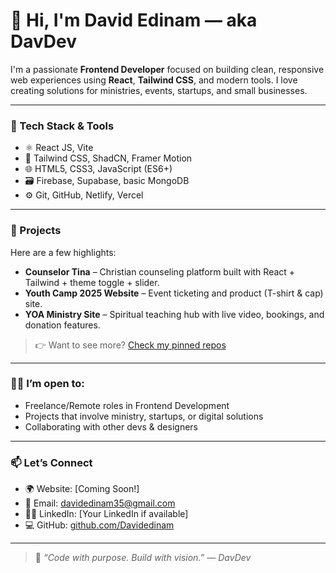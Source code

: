 # 👋 Hi, I'm David Edinam — aka **DavDev**

I'm a passionate **Frontend Developer** focused on building clean, responsive web experiences using **React**, **Tailwind CSS**, and modern tools. I love creating solutions for ministries, events, startups, and small businesses.

---

### 🚀 Tech Stack & Tools
- ⚛️ React JS, Vite
- 🎨 Tailwind CSS, ShadCN, Framer Motion
- 🌐 HTML5, CSS3, JavaScript (ES6+)
- 🗃️ Firebase, Supabase, basic MongoDB
- ⚙️ Git, GitHub, Netlify, Vercel

---

### 🔨 Projects
Here are a few highlights:
- **Counselor Tina** – Christian counseling platform built with React + Tailwind + theme toggle + slider.
- **Youth Camp 2025 Website** – Event ticketing and product (T-shirt & cap) site.
- **YOA Ministry Site** – Spiritual teaching hub with live video, bookings, and donation features.

> 👉 Want to see more? [Check my pinned repos](https://github.com/Davidedinam?tab=repositories)

---

### 👨‍💻 I’m open to:
- Freelance/Remote roles in Frontend Development
- Projects that involve ministry, startups, or digital solutions
- Collaborating with other devs & designers

---

### 📫 Let’s Connect
- 🌍 Website: [Coming Soon!]
- 💌 Email: [davidedinam35@gmail.com](mailto:davidedinam35@gmail.com)
- 🧑‍💼 LinkedIn: [Your LinkedIn if available]
- 💻 GitHub: [github.com/Davidedinam](https://github.com/Davidedinam)

---

> 🎯 _“Code with purpose. Build with vision.” — DavDev_

